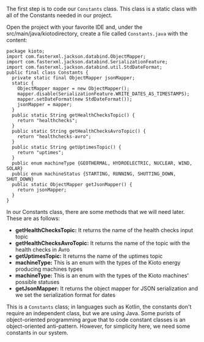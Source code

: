 The first step is to code our `Constants` class. This class is a static class with all of the Constants needed in our project.

Open the project with your favorite IDE and, under the src/main/java/kiotodirectory, create a file called `Constants.java` with the content:

```
package kioto;
import com.fasterxml.jackson.databind.ObjectMapper;
import com.fasterxml.jackson.databind.SerializationFeature;
import com.fasterxml.jackson.databind.util.StdDateFormat;
public final class Constants {
  private static final ObjectMapper jsonMapper;
  static {
    ObjectMapper mapper = new ObjectMapper();
    mapper.disable(SerializationFeature.WRITE_DATES_AS_TIMESTAMPS);
    mapper.setDateFormat(new StdDateFormat());
    jsonMapper = mapper;
  }
  public static String getHealthChecksTopic() {
    return "healthchecks";
  }
  public static String getHealthChecksAvroTopic() {
    return "healthchecks-avro";
  }
  public static String getUptimesTopic() {
    return "uptimes";
  }
  public enum machineType {GEOTHERMAL, HYDROELECTRIC, NUCLEAR, WIND, SOLAR}
  public enum machineStatus {STARTING, RUNNING, SHUTTING_DOWN, SHUT_DOWN}
  public static ObjectMapper getJsonMapper() {
    return jsonMapper;
  }
}
```

In our Constants class, there are some methods that we will need later. These are as follows:

- **getHealthChecksTopic:** It returns the name of the health checks input topic
- **getHealthChecksAvroTopic:** It returns the name of the topic with the health checks in Avro
- **getUptimesTopic:** It returns the name of the uptimes topic
- **machineType:** This is an enum with the types of the Kioto energy producing machines types
- **machineType:** This is an enum with the types of the Kioto machines' possible statuses
- **getJsonMapper:** It returns the object mapper for JSON serialization and we set the serialization format for dates

This is a `Constants` class; in languages such as Kotlin, the constants don't require an independent class, but we are using Java. Some purists of object-oriented programming argue that to code constant classes is an object-oriented anti-pattern. However, for simplicity here, we need some constants in our system.